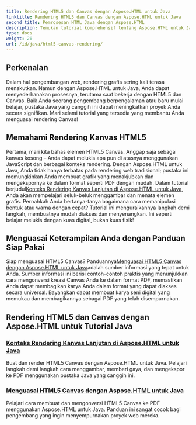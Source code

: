 ```yaml
---
title: Rendering HTML5 dan Canvas dengan Aspose.HTML untuk Java
linktitle: Rendering HTML5 dan Canvas dengan Aspose.HTML untuk Java
second_title: Pemrosesan HTML Java dengan Aspose.HTML
description: Temukan tutorial komprehensif tentang Aspose.HTML untuk Java, yang mencakup rendering HTML5 dan Canvas untuk memperkaya keterampilan pengembangan web Anda.
type: docs
weight: 20
url: /id/java/html5-canvas-rendering/
---
```

## Perkenalan

Dalam hal pengembangan web, rendering grafis sering kali terasa menakutkan. Namun dengan Aspose.HTML untuk Java, Anda dapat menyederhanakan prosesnya, terutama saat bekerja dengan HTML5 dan Canvas. Baik Anda seorang pengembang berpengalaman atau baru mulai belajar, pustaka Java yang canggih ini dapat meningkatkan proyek Anda secara signifikan. Mari selami tutorial yang tersedia yang membantu Anda menguasai rendering Canvas!

## Memahami Rendering Kanvas HTML5

Pertama, mari kita bahas elemen HTML5 Canvas. Anggap saja sebagai kanvas kosong – Anda dapat melukis apa pun di atasnya menggunakan JavaScript dan berbagai konteks rendering. Dengan Aspose.HTML untuk Java, Anda tidak hanya terbatas pada rendering web tradisional; pustaka ini memungkinkan Anda membuat grafik yang menakjubkan dan mengekspornya ke dalam format seperti PDF dengan mudah. Dalam tutorial berjudul[Konteks Rendering Kanvas Lanjutan di Aspose.HTML untuk Java](./advanced-canvas-rendering-context/), Anda akan mempelajari seluk-beluk menggambar dan menata elemen grafis. Pernahkah Anda bertanya-tanya bagaimana cara memanipulasi bentuk atau warna dengan cepat? Tutorial ini menguraikannya langkah demi langkah, membuatnya mudah diakses dan menyenangkan. Ini seperti belajar melukis dengan kuas digital, bukan kuas fisik!

## Menguasai Keterampilan Anda dengan Panduan Siap Pakai

 Siap menguasai HTML5 Canvas? Panduannya[Menguasai HTML5 Canvas dengan Aspose.HTML untuk Java](./html5-canvas/)adalah sumber informasi yang tepat untuk Anda. Sumber informasi ini berisi contoh-contoh praktis yang menunjukkan cara mengonversi kreasi Canvas Anda ke dalam format PDF, memastikan Anda dapat membagikan karya Anda dalam format yang dapat diakses secara universal. Bayangkan dapat membuat karya seni digital yang memukau dan membagikannya sebagai PDF yang telah disempurnakan.

## Rendering HTML5 dan Canvas dengan Aspose.HTML untuk Tutorial Java
### [Konteks Rendering Kanvas Lanjutan di Aspose.HTML untuk Java](./advanced-canvas-rendering-context/)
Buat dan render HTML5 Canvas dengan Aspose.HTML untuk Java. Pelajari langkah demi langkah cara menggambar, memberi gaya, dan mengekspor ke PDF menggunakan pustaka Java yang canggih ini.
### [Menguasai HTML5 Canvas dengan Aspose.HTML untuk Java](./html5-canvas/)
Pelajari cara membuat dan mengonversi HTML5 Canvas ke PDF menggunakan Aspose.HTML untuk Java. Panduan ini sangat cocok bagi pengembang yang ingin menyempurnakan proyek web mereka.